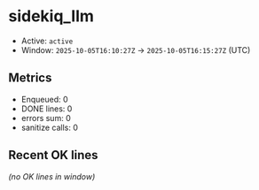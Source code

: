 # sidekiq_llm

- Active: `active`
- Window: `2025-10-05T16:10:27Z` → `2025-10-05T16:15:27Z` (UTC)

## Metrics
- Enqueued: 0
- DONE lines: 0
- errors sum: 0
- sanitize calls: 0

## Recent OK lines
_(no OK lines in window)_
